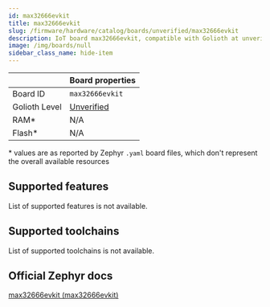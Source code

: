 ```yaml
---
id: max32666evkit
title: max32666evkit
slug: /firmware/hardware/catalog/boards/unverified/max32666evkit
description: IoT board max32666evkit, compatible with Golioth at unverified level.
image: /img/boards/null
sidebar_class_name: hide-item
---
```


[//]: # (This is an auto-generated file, do not edit! Changes to it will be lost upon re-generation)



|                | Board properties     |
| -------------  | -------------------- |
| Board ID       | `max32666evkit` |
| Golioth Level  | [Unverified](/firmware/hardware#unverified-boards) |
| RAM*           | N/A |
| Flash*         | N/A |

\* values are as reported by Zephyr `.yaml` board files, which don't represent the overall available resources



## Supported features

List of supported features is not available.

## Supported toolchains

List of supported toolchains is not available.

## Official Zephyr docs

[max32666evkit (max32666evkit)](https://docs.zephyrproject.org/latest/boards/adi/max32666evkit/doc/index.html)
